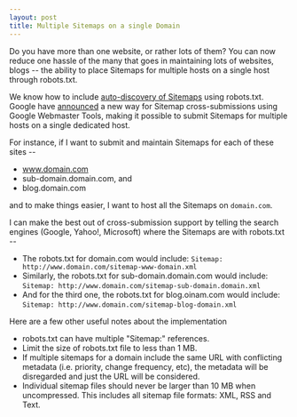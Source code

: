 ```yaml
---
layout: post
title: Multiple Sitemaps on a single Domain
---
```


Do you have more than one website, or rather lots of them? You can now reduce one hassle of the many that goes in maintaining lots of websites, blogs -- the ability to place Sitemaps for multiple hosts on a single host through robots.txt.

We know how to include <a href="/2007/just-add-to-your-robotstxt-no-need-to-submit-sitemap-to-google/">auto-discovery of Sitemaps</a> using robots.txt. Google have <a href="http://googlewebmastercentral.blogspot.com/2008/02/cross-submissions-via-robotstxt-on.html">announced</a> a new way for Sitemap cross-submissions using Google Webmaster Tools, making it possible to submit Sitemaps for multiple hosts on a single dedicated host.

For instance, if I want to submit and maintain Sitemaps for each of these sites --

- www.domain.com
- sub-domain.domain.com, and
- blog.domain.com

and to make things easier, I want to host all the Sitemaps on `domain.com`.

I can make the best out of cross-submission support by telling the search engines (Google, Yahoo!, Microsoft) where the Sitemaps are with robots.txt --

- The robots.txt for domain.com would include: `Sitemap: http://www.domain.com/sitemap-www-domain.xml`
- Similarly, the robots.txt for sub-domain.domain.com would include: `Sitemap: http://www.domain.com/sitemap-sub-domain.domain.xml`
- And for the third one, the robots.txt for blog.oinam.com would include: `Sitemap: http://www.domain.com/sitemap-blog-domain.xml`

Here are a few other useful notes about the implementation

- robots.txt can have multiple "Sitemap:" references.
- Limit the size of robots.txt file to less than 1 MB.
- If multiple sitemaps for a domain include the same URL with conflicting metadata (i.e. priority, change frequency, etc), the metadata will be disregarded and just the URL will be considered.
- Individual sitemap files should never be larger than 10 MB when uncompressed. This includes all sitemap file formats: XML, RSS and Text.